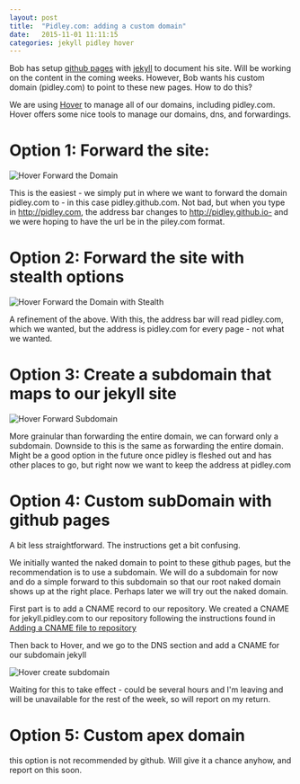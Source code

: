 ```yaml
---
layout: post
title:  "Pidley.com: adding a custom domain"
date:   2015-11-01 11:11:15
categories: jekyll pidley hover
---
```


Bob has setup [github pages] with [jekyll] to document his site.  Will be working on the content in the coming weeks.  However, Bob wants his custom domain (pidley.com) to point to these new pages.  How to do this?

We are using [Hover] to manage all of our domains, including pidley.com.  Hover offers some nice tools to manage our domains, dns, and forwardings.

# Option 1:  Forward the site:

![Hover Forward the Domain](http://res.cloudinary.com/codegaucho/image/upload/v1446425872/pidley_forward_dnglm0.jpg)

This is the easiest - we simply put in where we want to forward the domain pidley.com to  - in this case pidley.github.com.  Not bad, but when you type in http://pidley.com, the address bar changes to http://pidley.github.io- and we were hoping to have the url be in the piley.com format.

# Option 2:  Forward the site with stealth options

![Hover Forward the Domain with Stealth](http://res.cloudinary.com/codegaucho/image/upload/v1446426650/pidley_forward_stealth_cfo31i.jpg)

A refinement of the above.  With this, the address bar will read pidley.com, which we wanted, but the address is pidley.com for every page - not what we wanted.

# Option 3: Create a subdomain that maps to our jekyll site

![Hover Forward Subdomain](http://res.cloudinary.com/codegaucho/image/upload/v1446427739/pidley_forward_subdomain_zdgfbf.jpg)

More grainular than forwarding the entire domain, we can forward only a subdomain.  Downside to this is the same as forwarding the entire domain.  Might be a good option in the future once pidley is fleshed out and has other places to go, but right now we want to keep the address at pidley.com

# Option 4: Custom subDomain with github pages

A bit less straightforward. The instructions get a bit confusing.

We initially wanted the naked domain to point to these github pages, but the recommendation is to use a subdomain.  We will do a subdomain for now and do a simple forward to this subdomain so that our root naked domain shows up at the right place. Perhaps later we will try out the naked domain.

First part is to add a CNAME record to our repository.  We created a CNAME for jekyll.pidley.com to our repository following the instructions found in [Adding a CNAME file to repository]

Then back to Hover, and we go to the DNS section and add a CNAME for our subdomain jekyll

![Hover create subdomain](http://res.cloudinary.com/codegaucho/image/upload/v1446430587/pidley_create_CNAME_ekqpcs.png)

Waiting for this to take effect - could be several hours and I'm leaving and will be unavailable for the rest of the week, so will report on my return.

# Option 5: Custom apex domain

this option is not recommended by github.  Will give it a chance anyhow, and report on this soon.

 



[jekyll]:		http://jekyllrb.com/
[github pages]:	https://pages.github.com/
[Hover]:        https://www.hover.com 
[Setting up a custom domain with GitHub Pages]: https://help.github.com/articles/setting-up-a-custom-domain-with-github-pages/
[Adding a CNAME file to repository]: https://help.github.com/articles/adding-a-cname-file-to-your-repository/
[deanlab.com]:         	http://www.deanlab.com
[markdown]: 		http://daringfireball.net/projects/markdown/
[codegaucho blog]: 	http://blogger.codegaucho.com/
[Using Jekyll with pages]: https://help.github.com/articles/using-jekyll-
